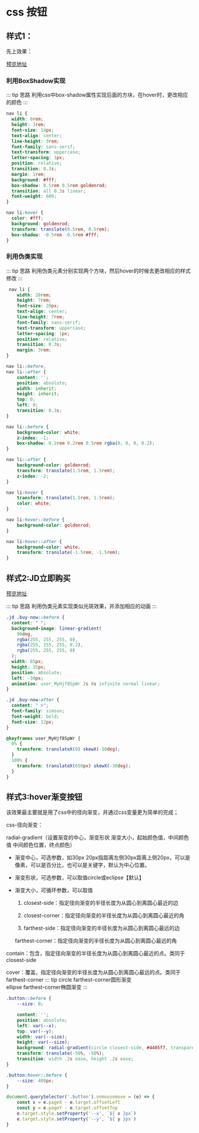 # css 按钮

## 样式1： 
先上效果：

<css-button-buttonBoxShadow/>

[预览地址](http://hecun0000.github.io/Jcss/button/button-before-after.html)
### 利用BoxShadow实现

::: tip 思路 
利用css中box-shadow属性实现后面的方块，在hover时，更改相应的颜色
:::

```css
nav li {
  width: 8rem;
  height: 3rem;
  font-size: 14px;
  text-align: center;
  line-height: 3rem;
  font-family: sans-serif;
  text-transform: uppercase;
  letter-spacing: 1px;
  position: relative;
  transition: 0.3s;
  margin: 1rem;
  background: #fff;
  box-shadow: 0.5rem 0.5rem goldenrod;
  transition: all 0.3s linear;
  font-weight: 600;
}

nav li:hover {
  color: #fff;
  background: goldenrod;
  transform: translate(0.5rem, 0.5rem);
  box-shadow: -0.5rem -0.5rem #fff;
}
```
### 利用伪类实现

::: tip 思路 
利用伪类元素分别实现两个方块，然后hover的时候去更改相应的样式修改
:::

```css
 nav li {
    width: 20rem;
    height: 7rem;
    font-size: 20px;
    text-align: center;
    line-height: 7rem;
    font-family: sans-serif;
    text-transform: uppercase;
    letter-spacing: 1px;
    position: relative;
    transition: 0.3s;
    margin: 3rem;
}

nav li::before,
nav li::after {
    content: '';
    position: absolute;
    width: inherit;
    height: inherit;
    top: 0;
    left: 0;
    transition: 0.3s;
}

nav li::before {
    background-color: white;
    z-index: -1;
    box-shadow: 0.2rem 0.2rem 0.5rem rgba(0, 0, 0, 0.2);
}

nav li::after {
    background-color: goldenrod;
    transform: translate(1.5rem, 1.5rem);
    z-index: -2;
}

nav li:hover {
    transform: translate(1.5rem, 1.5rem);
    color: white;
}

nav li:hover::before {
    background-color: goldenrod;
}

nav li:hover::after {
    background-color: white;
    transform: translate(-1.5rem, -1.5rem);
}
```
## 样式2:JD立即购买
<css-button-buttonJDBuyNow/>

[预览地址](http://hecun0000.github.io/Jcss/button/JD-buy-now-button.html)

::: tip 思路 
利用伪类元素实现类似光斑效果，并添加相应的动画
:::

```css
.jd .buy-now::before {
  content: " ";
  background-image: linear-gradient(
    90deg,
    rgba(255, 255, 255, 0),
    rgba(255, 255, 255, 0.2),
    rgba(255, 255, 255, 0)
  );
  width: 85px;
  height: 35px;
  position: absolute;
  left: -30px;
  animation: user_MyHjf8SpWr 2s 0s infinite normal linear;
}

.jd .buy-now:after {
  content: " >";
  font-family: simsun;
  font-weight: bold;
  font-size: 12px;
}

@keyframes user_MyHjf8SpWr {
  0% {
    transform: translateX(0) skewX(-30deg);
  }
  100% {
    transform: translateX(650px) skewX(-30deg);
  }
}
```
## 样式3:hover渐变按钮

<css-button-buttonHover/>

该效果最主要就是用了css中的径向渐变，并通过css变量更为简单的完成；

css-径向渐变：  

radial-gradient（设置渐变的中心，渐变形状 渐变大小，起始颜色值，中间颜色值 中间颜色位置，终点颜色）

- 渐变中心，可选参数，如30px 20px指距离左侧30px距离上侧20px，可以是像素，可以是百分比，也可以是关键字，默认为中心位置。

- 渐变形状，可选参数，可以取值circle或eclipse【默认】

- 渐变大小，可循环参数，可以取值

    1. closest-side：指定径向渐变的半径长度为从圆心到离圆心最近的边

    2. closest-corner：指定径向渐变的半径长度为从圆心到离圆心最近的角

    3. farthest-side：指定径向渐变的半径长度为从圆心到离圆心最远的边

    farthest-corner：指定径向渐变的半径长度为从圆心到离圆心最远的角

contain：包含，指定径向渐变的半径长度为从圆心到离圆心最近的点。类同于closest-side

cover：覆盖，指定径向渐变的半径长度为从圆心到离圆心最远的点。类同于farthest-corner
::: tip
 circle farthest-corner圆形渐变  
 ellipse farthest-corner椭圆渐变
:::

```css
.button::before {
	--size: 0;

	content: '';
	position: absolute;
	left: var(--x);
	top: var(--y);
	width: var(--size);
	height: var(--size);
	background: radial-gradient(circle closest-side, #4405f7, transparent);
	transform: translate(-50%, -50%);
	transition: width .2s ease, height .2s ease;
}

.button:hover::before {
	--size: 400px;
}
```

```js
document.querySelector('.button').onmousemove = (e) => {
    const x = e.pageX - e.target.offsetLeft
    const y = e.pageY - e.target.offsetTop
    e.target.style.setProperty('--x', `${ x }px`)
    e.target.style.setProperty('--y', `${ y }px`)
}
```










